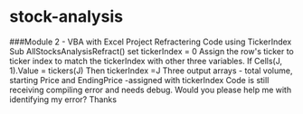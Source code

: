 # stock-analysis
###Module 2 - VBA with Excel Project
Refractering Code using TickerIndex
Sub AllStocksAnalysisRefract()
set tickerIndex = 0
Assign the row's ticker to ticker index to match the tickerIndex with other three variables.
If Cells(J, 1).Value = tickers(J) Then tickerIndex =J
Three output arrays - total volume, starting Price and EndingPrice -assigned with tickerIndex
Code is still receiving compiling error and needs debug.
Would you please help me with identifying my error?
Thanks